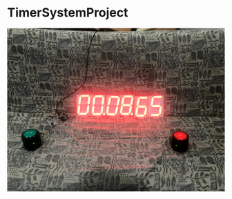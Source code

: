 # TimerSystemProject

![Timer System with the start and stop buzzers](https://github.com/zgreenberg02/TimerSystemProject/blob/master/Images/TimerSystem.jpg?raw=true)
